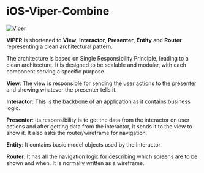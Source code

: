 # iOS-Viper-Combine

![Viper](https://github.com/mculha/iOS-Viper-Combine/assets/20414142/36de6df3-a016-4327-b385-db3320820548)

**VIPER** is shortened to **View**, **Interactor**, **Presenter**, **Entity** and **Router** representing a clean architectural pattern.

The architecture is based on Single Responsibility Principle, leading to a clean architecture. It is designed to be scalable and modular, with each component serving a specific purpose.

**View**: The view is responsible for sending the user actions to the presenter and showing whatever the presenter tells it.

**Interactor**: This is the backbone of an application as it contains business logic.

**Presenter**: Its responsibility is to get the data from the interactor on user actions and after getting data from the interactor, it sends it to the view to show it. It also asks the router/wireframe for navigation.

**Entity**: It contains basic model objects used by the Interactor.

**Router**: It has all the navigation logic for describing which screens are to be shown and when. It is normally written as a wireframe.
